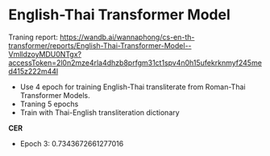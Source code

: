 # English-Thai Transformer Model

Traning report: https://wandb.ai/wannaphong/cs-en-th-transformer/reports/English-Thai-Transformer-Model--VmlldzoyMDU0NTgx?accessToken=2l0n2mze4rla4dhzb8prfgm31ct1spv4n0h15ufekrknmyf245med415z222m44l

- Use 4 epoch for training English-Thai transliterate from Roman-Thai Transformer Models.
- Traning 5 epochs
- Train with Thai-English transliteration dictionary

**CER**
- Epoch 3: 0.7343672661277016